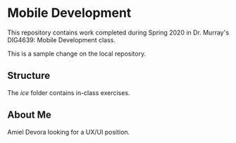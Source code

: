 # Mobile Development
This repository contains work completed during Spring 2020 in Dr. Murray's DIG4639: Mobile Development class.

This is a sample change on the local repository.


## Structure
The *ice* folder contains in-class exercises. 

## About Me
Amiel Devora looking for a UX/UI position.